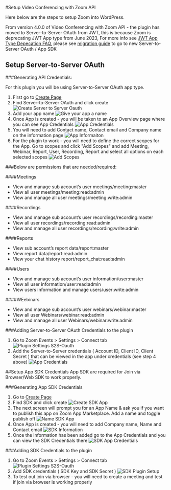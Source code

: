 #Setup Video Conferencing with Zoom API

Here below are the steps to setup Zoom into WordPress.

From version 4.0.0 of Video Conferencing with Zoom API - the plugin has moved to Server-to-Server OAuth from JWT, this is because Zoom is deprecating JWT App type from June 2023,
For more info see [JWT App Type Depecation FAQ](https://marketplace.zoom.us/docs/guides/build/jwt-app/jwt-faq/), please see [migration guide](migration.md) to go to new Server-to-Server OAuth / App SDK

## Setup Server-to-Server OAuth
###Generating API Credentials:

For this plugin you will be using Server-to-Server OAuth app type.

1. First go to [Create Page](https://marketplace.zoom.us/develop/create)
2. Find Server-to-Server OAuth and click create ![Create Server to Server Oauth](img/s2s-oauth/create-s2s-oauth.png)
3. Add your app name ![Give your app a name](img/s2s-oauth/app-name.png)
4. Once App is created - you will be taken to an App Overview page where you can see App Credentials ![App Credentials](img/s2s-oauth/app-credentials.png)
5. You will need to add Contact name, Contact email and Company name on the information page ![App Informaiton](img/s2s-oauth/s2s-info.png)
6. For the plugin to work - you will need to define the correct scopes for the App. Go to scopes and click "Add Scopes" and add Meeting, Webinar, Report, User, Recording, Report and select all options on each selected scopes ![Add Scopes](img/s2s-oauth/add-scopes.png)

###Below are permissions that are needed/required:

####Meetings
* View and manage sub account’s user meetings/meeting:master
* View all user meetings/meeting:read:admin
* View and manage all user meetings/meeting:write:admin

####Recordings
* View and manage sub account’s user recordings/recording:master
* View all user recordings/recording:read:admin
* View and manage all user recordings/recording:write:admin

####Reports
* View sub account’s report data/report:master
* View report data/report:read:admin
* View your chat history report/report_chat:read:admin

####Users
* View and manage sub account’s user information/user:master
* View all user information/user:read:admin
* View users information and manage users/user:write:admin

####WEebinars
* View and manage sub account’s user webinars/webinar:master
* View all user Webinars/webinar:read:admin
* View and manage all user Webinars/webinar:write:admin

###Adding Server-to-Server OAuth Credentials to the plugin
1. Go to Zoom Events > Settings > Connect tab ![Plugin Settings S2S-Oauth](img/s2s-oauth/plugin-settings-s2s-oauth.png)
2. Add the Server-to-Server credentials ( Account ID, Client ID, Client Secret ) that can be viewed in the app under credentials (see step 4 above) ![App Credentials](img/s2s-oauth/app-credentials.png)

##Setup App SDK Credentials
App SDK are required for Join via Browser/Web SDK to work properly.

###Generating App SDK Credentials
1. Go to [Create Page](https://marketplace.zoom.us/develop/create)
2. Find SDK and click create ![Create SDK App](img/s2s-oauth/create-sdk-app.png)
3. The next screen will prompt you for an App Name & ask you if you want to publish this app on Zoom App Marketplace. Add a name and toggle publish off ![Name SDK App](img/s2s-oauth/sdk-app-name.png)
4. Once App is created - you will need to add Company name, Name and Contact email ![SDK Information](img/s2s-oauth/sdk-info.png)
5. Once the information has been added go to the App Credentials and you can view the SDK Credentials there ![SDK App Credentials](img/s2s-oauth/sdk-app-credentials.png)

###Adding SDK Credentials to the plugin
1. Go to Zoom Events > Settings > Connect tab ![Plugin Settings S2S-Oauth](img/s2s-oauth/sdk-credentials-plugin-creds.png)
2. Add SDK credentials ( SDK Key and SDK Secret ) ![SDK Plugin Setup](img/s2s-oauth/sdk-app-credentials.png)
3. To test out join via browser - you will need to create a meeting and test if join via browser is working properly

